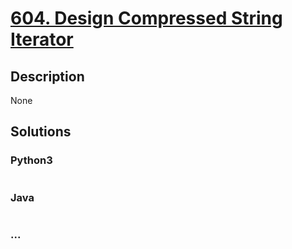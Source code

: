 # [604. Design Compressed String Iterator](https://leetcode.com/problems/design-compressed-string-iterator)

## Description
None


## Solutions


### Python3

```python

```

### Java

```java

```

### ...
```

```
